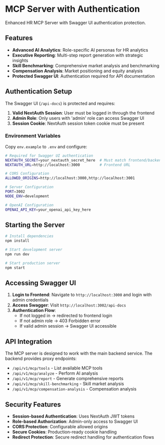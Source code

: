 # MCP Server with Authentication

Enhanced HR MCP Server with Swagger UI authentication protection.

## Features

- **Advanced AI Analytics**: Role-specific AI personas for HR analytics
- **Executive Reporting**: Multi-step report generation with strategic insights
- **Skill Benchmarking**: Comprehensive market analysis and benchmarking
- **Compensation Analysis**: Market positioning and equity analysis
- **Protected Swagger UI**: Authentication required for API documentation

## Authentication Setup

The Swagger UI (`/api-docs`) is protected and requires:

1. **Valid NextAuth Session**: User must be logged in through the frontend
2. **Admin Role**: Only users with 'admin' role can access Swagger UI
3. **Session Cookie**: NextAuth session token cookie must be present

### Environment Variables

Copy `env.example` to `.env` and configure:

```bash
# Required for Swagger UI authentication
NEXTAUTH_SECRET=your_nextauth_secret_here  # Must match frontend/backend
NEXTAUTH_URL=http://localhost:3000         # Frontend URL

# CORS Configuration
ALLOWED_ORIGINS=http://localhost:3000,http://localhost:3001

# Server Configuration
PORT=3002
NODE_ENV=development

# OpenAI Configuration
OPENAI_API_KEY=your_openai_api_key_here
```

## Starting the Server

```bash
# Install dependencies
npm install

# Start development server
npm run dev

# Start production server
npm start
```

## Accessing Swagger UI

1. **Login to Frontend**: Navigate to `http://localhost:3000` and login with admin credentials
2. **Access Swagger**: Visit `http://localhost:3002/api-docs`
3. **Authentication Flow**: 
   - If not logged in → redirected to frontend login
   - If not admin role → 403 Forbidden error
   - If valid admin session → Swagger UI accessible

## API Integration

The MCP server is designed to work with the main backend service. The backend provides proxy endpoints:

- `/api/v1/mcp/tools` - List available MCP tools
- `/api/v1/mcp/analyze` - Perform AI analysis
- `/api/v1/mcp/report` - Generate comprehensive reports
- `/api/v1/mcp/skill-benchmarking` - Skill market analysis
- `/api/v1/mcp/compensation-analysis` - Compensation analysis

## Security Features

- **Session-based Authentication**: Uses NextAuth JWT tokens
- **Role-based Authorization**: Admin-only access to Swagger UI
- **CORS Protection**: Configurable allowed origins
- **Secure Cookies**: Production-ready cookie handling
- **Redirect Protection**: Secure redirect handling for authentication flows 